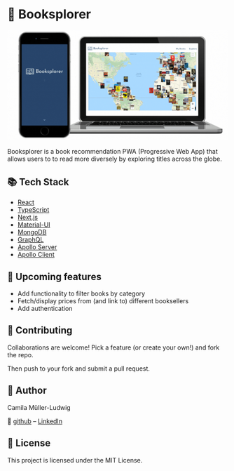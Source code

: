 # :book: Booksplorer

<p align="center">
  <img src="./readme-images/booksplorer-readme.gif">
</p>

Booksplorer is a book recommendation PWA (Progressive Web App) that allows users to to read more diversely by exploring titles across the globe.

## :books: Tech Stack
- [React](https://reactjs.org/)
- [TypeScript](https://www.typescriptlang.org/)
- [Next.js](https://nextjs.org/)
- [Material-UI](https://material-ui.com/)
- [MongoDB](https://www.mongodb.com/)
- [GraphQL](https://graphql.org/)
- [Apollo Server](https://www.apollographql.com)
- [Apollo Client](https://www.apollographql.com)

## :tada: Upcoming features 
- Add functionality to filter books by category
- Fetch/display prices from (and link to) different booksellers
- Add authentication

## :raised_hands: Contributing

Collaborations are welcome! Pick a feature (or create your own!) and fork the repo. 

Then push to your fork and submit a pull request.


## :raising_hand: Author
Camila Müller-Ludwig 

:speech_balloon: 
[github](https://github.com/camifernweh) – [LinkedIn](https://www.linkedin.com/in/cmullerludwig/)


## :page_facing_up: License 
This project is licensed under the MIT License.

